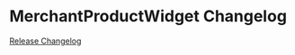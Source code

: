 # MerchantProductWidget Changelog

[Release Changelog](https://github.com/spryker-shop/merchant-product-widget/releases)
